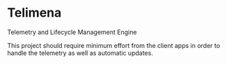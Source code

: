 # Telimena
Telemetry and Lifecycle Management Engine

This project should require minimum effort from the client apps in order to handle the telemetry as well as automatic updates.
